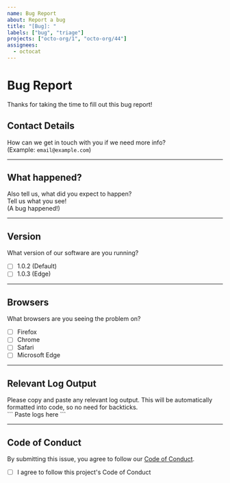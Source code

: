 ```yaml
---
name: Bug Report
about: Report a bug 
title: "[Bug]: "
labels: ["bug", "triage"]
projects: ["octo-org/1", "octo-org/44"]
assignees: 
  - octocat
---
```


# Bug Report

Thanks for taking the time to fill out this bug report!

## Contact Details
How can we get in touch with you if we need more info?  
(Example: `email@example.com`)

---

## What happened?
Also tell us, what did you expect to happen?  
Tell us what you see!  
(A bug happened!)

---

## Version
What version of our software are you running?  
- [ ] 1.0.2 (Default)  
- [ ] 1.0.3 (Edge)

---

## Browsers
What browsers are you seeing the problem on?  
- [ ] Firefox  
- [ ] Chrome  
- [ ] Safari  
- [ ] Microsoft Edge

---

## Relevant Log Output
Please copy and paste any relevant log output. This will be automatically formatted into code, so no need for backticks.  
\```
Paste logs here
\```

---

## Code of Conduct
By submitting this issue, you agree to follow our [Code of Conduct](https://example.com).  
- [ ] I agree to follow this project's Code of Conduct
